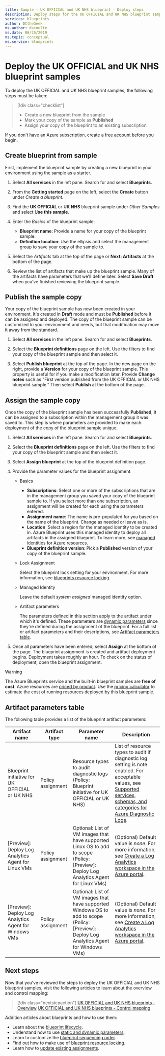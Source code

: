 ```yaml
---
title: Sample - UK OFFICIAL and UK NHS blueprint - Deploy steps
description: Deploy steps for the UK OFFICIAL and UK NHS blueprint samples including blueprint artifact parameter details.
services: blueprints
author: DCtheGeek
ms.author: dacoulte
ms.date: 06/26/2019
ms.topic: conceptual
ms.service: blueprints
---
```

# Deploy the UK OFFICIAL and UK NHS blueprint samples

To deploy the UK OFFICIAL and UK NHS blueprint samples, the following steps must be taken:

> [!div class="checklist"]
> - Create a new blueprint from the sample
> - Mark your copy of the sample as **Published**
> - Assign your copy of the blueprint to an existing subscription

If you don't have an Azure subscription, create a [free account](https://azure.microsoft.com/free)
before you begin.

## Create blueprint from sample

First, implement the blueprint sample by creating a new blueprint in your environment using the
sample as a starter.

1. Select **All services** in the left pane. Search for and select **Blueprints**.

1. From the **Getting started** page on the left, select the **Create** button under _Create a
   blueprint_.

1. Find the **UK OFFICIAL** or **UK NHS** blueprint sample under _Other Samples_ and select **Use
   this sample**.

1. Enter the _Basics_ of the blueprint sample:

   - **Blueprint name**: Provide a name for your copy of the blueprint sample.
   - **Definition location**: Use the ellipsis and select the management group to save your copy of
     the sample to.

1. Select the _Artifacts_ tab at the top of the page or **Next: Artifacts** at the bottom of the
   page.

1. Review the list of artifacts that make up the blueprint sample. Many of the artifacts have
   parameters that we'll define later. Select **Save Draft** when you've finished reviewing the
   blueprint sample.

## Publish the sample copy

Your copy of the blueprint sample has now been created in your environment. It's created in
**Draft** mode and must be **Published** before it can be assigned and deployed. The copy of the
blueprint sample can be customized to your environment and needs, but that modification may move
it away from the standard.

1. Select **All services** in the left pane. Search for and select **Blueprints**.

1. Select the **Blueprint definitions** page on the left. Use the filters to find your copy of the
   blueprint sample and then select it.

1. Select **Publish blueprint** at the top of the page. In the new page on the right, provide a
   **Version** for your copy of the blueprint sample. This property is useful for if you make a
   modification later. Provide **Change notes** such as "First version published from the UK
   OFFICIAL or UK NHS blueprint sample." Then select **Publish** at the bottom of the page.

## Assign the sample copy

Once the copy of the blueprint sample has been successfully **Published**, it can be assigned to a
subscription within the management group it was saved to. This step is where parameters are
provided to make each deployment of the copy of the blueprint sample unique.

1. Select **All services** in the left pane. Search for and select **Blueprints**.

1. Select the **Blueprint definitions** page on the left. Use the filters to find your copy of the
   blueprint sample and then select it.

1. Select **Assign blueprint** at the top of the blueprint definition page.

1. Provide the parameter values for the blueprint assignment:

   - Basics

     - **Subscriptions**: Select one or more of the subscriptions that are in the management group
       you saved your copy of the blueprint sample to. If you select more than one subscription, an
       assignment will be created for each using the parameters entered.
     - **Assignment name**: The name is pre-populated for you based on the name of the blueprint.
       Change as needed or leave as is.
     - **Location**: Select a region for the managed identity to be created in. Azure Blueprint uses
       this managed identity to deploy all artifacts in the assigned blueprint. To learn more, see
       [managed identities for Azure resources](../../../../active-directory/managed-identities-azure-resources/overview.md).
     - **Blueprint definition version**: Pick a **Published** version of your copy of the blueprint
       sample.

   - Lock Assignment

     Select the blueprint lock setting for your environment. For more information, see [blueprints resource locking](../../concepts/resource-locking.md).

   - Managed Identity

     Leave the default _system assigned_ managed identity option.

   - Artifact parameters

     The parameters defined in this section apply to the artifact under which it's defined. These
     parameters are [dynamic parameters](../../concepts/parameters.md#dynamic-parameters) since
     they're defined during the assignment of the blueprint. For a full list or artifact parameters
     and their descriptions, see [Artifact parameters table](#artifact-parameters-table).

1. Once all parameters have been entered, select **Assign** at the bottom of the page. The blueprint
   assignment is created and artifact deployment begins. Deployment takes roughly an hour. To check
   on the status of deployment, open the blueprint assignment.

> [!WARNING]
> The Azure Blueprints service and the built-in blueprint samples are **free of cost**. Azure
> resources are [priced by product](https://azure.microsoft.com/pricing/). Use the [pricing calculator](https://azure.microsoft.com/pricing/calculator/)
> to estimate the cost of running resources deployed by this blueprint sample.

## Artifact parameters table

The following table provides a list of the blueprint artifact parameters:

Artifact name|Artifact type|Parameter name|Description|
|-|-|-|-|
|Blueprint initiative for UK OFFICIAL or UK NHS|Policy assignment |Resource types to audit diagnostic logs (Policy: Blueprint initiative for UK OFFICIAL or UK NHS) |List of resource types to audit if diagnostic log setting is note enabled.  For acceptable values, see [Supported services, schemas, and categories for Azure Diagnostic Logs](../../../../azure-monitor/platform/diagnostic-logs-schema.md). |
|\[Preview\]: Deploy Log Analytics Agent for Linux VMs |Policy assignment |Optional: List of VM images that have supported Linux OS to add to scope (Policy: \[Preview\]: Deploy Log Analytics Agent for Linux VMs) |(Optional) Default value is _none_. For more information, see [Create a Log Analytics workspace in the Azure portal](../../../../azure-monitor/learn/quick-create-workspace.md). |
|\[Preview\]: Deploy Log Analytics Agent for Windows VMs |Policy assignment |Optional: List of VM images that have supported Windows OS to add to scope (Policy: \[Preview\]: Deploy Log Analytics Agent for Windows VMs) |(Optional) Default value is _none_. For more information, see [Create a Log Analytics workspace in the Azure portal](../../../../azure-monitor/learn/quick-create-workspace.md). |

## Next steps

Now that you've reviewed the steps to deploy the UK OFFICIAL and UK NHS blueprint samples, visit the
following articles to learn about the overview and control mapping:

> [!div class="nextstepaction"]
> [UK OFFICIAL and UK NHS blueprints - Overview](./index.md)
> [UK OFFICIAL and UK NHS blueprints - Control mapping](./control-mapping.md)

Addition articles about blueprints and how to use them:

- Learn about the [blueprint lifecycle](../../concepts/lifecycle.md).
- Understand how to use [static and dynamic parameters](../../concepts/parameters.md).
- Learn to customize the [blueprint sequencing order](../../concepts/sequencing-order.md).
- Find out how to make use of [blueprint resource locking](../../concepts/resource-locking.md).
- Learn how to [update existing assignments](../../how-to/update-existing-assignments.md).
